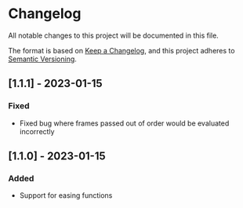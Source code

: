 # Changelog

All notable changes to this project will be documented in this file.

The format is based on [Keep a Changelog](https://keepachangelog.com/en/1.0.0/),
and this project adheres to [Semantic Versioning](https://semver.org/spec/v2.0.0.html).

## [1.1.1] - 2023-01-15

### Fixed

- Fixed bug where frames passed out of order would be evaluated incorrectly

## [1.1.0] - 2023-01-15

### Added

- Support for easing functions
